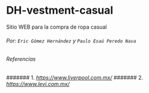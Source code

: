 # DH-vestment-casual
Sitio WEB para la compra de ropa casual
###### Por: `Eric Gómez Hernández` y `Paulo Esaú Peredo Nava`


######  _Referencias_
####### 1. _https://www.liverpool.com.mx/_
####### 2. _https://www.levi.com.mx/_
